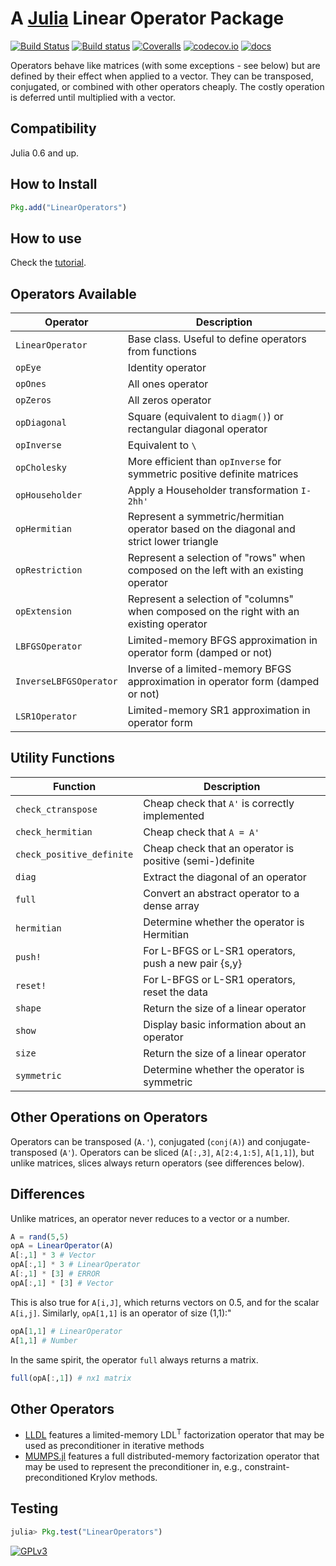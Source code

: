 # A [Julia](http://julialang.org) Linear Operator Package

[![Build Status](https://travis-ci.org/JuliaSmoothOptimizers/LinearOperators.jl.svg?branch=master)](https://travis-ci.org/JuliaSmoothOptimizers/LinearOperators.jl)
[![Build status](https://ci.appveyor.com/api/projects/status/kp1o6ejuu6kgskvp/branch/master?svg=true)](https://ci.appveyor.com/project/dpo/linearoperators-jl/branch/master)
[![Coveralls](https://coveralls.io/repos/JuliaSmoothOptimizers/LinearOperators.jl/badge.svg?branch=master&service=github)](https://coveralls.io/github/JuliaSmoothOptimizers/LinearOperators.jl?branch=master)
[![codecov.io](https://codecov.io/github/JuliaSmoothOptimizers/LinearOperators.jl/coverage.svg?branch=master)](https://codecov.io/github/JuliaSmoothOptimizers/LinearOperators.jl?branch=master)
[![docs](https://img.shields.io/badge/docs-latest-3f51b5.svg)](https://JuliaSmoothOptimizers.github.io/LinearOperators.jl/latest)

Operators behave like matrices (with some exceptions - see below) but are defined by their effect when applied to a vector. They can be transposed, conjugated, or combined with other operators cheaply. The costly operation is deferred until multiplied with a vector.

## Compatibility

Julia 0.6 and up.

## How to Install

````JULIA
Pkg.add("LinearOperators")
````

## How to use

Check the
[tutorial](https://JuliaSmoothOptimizers.github.io/LinearOperators.jl/latest/tutorial).

## Operators Available

Operator               | Description
-----------------------|------------
`LinearOperator`       | Base class. Useful to define operators from functions
`opEye`                | Identity operator
`opOnes`               | All ones operator
`opZeros`              | All zeros operator
`opDiagonal`           | Square (equivalent to `diagm()`) or rectangular diagonal operator
`opInverse`            | Equivalent to `\`
`opCholesky`           | More efficient than `opInverse` for symmetric positive definite matrices
`opHouseholder`        | Apply a Householder transformation `I-2hh'`
`opHermitian`          | Represent a symmetric/hermitian operator based on the diagonal and strict lower triangle
`opRestriction`        | Represent a selection of "rows" when composed on the left with an existing operator
`opExtension`          | Represent a selection of "columns" when composed on the right with an existing operator
`LBFGSOperator`        | Limited-memory BFGS approximation in operator form (damped or not)
`InverseLBFGSOperator` | Inverse of a limited-memory BFGS approximation in operator form (damped or not)
`LSR1Operator`         | Limited-memory SR1 approximation in operator form

## Utility Functions

Function           | Description
-------------------|------------
`check_ctranspose` | Cheap check that `A'` is correctly implemented
`check_hermitian`  | Cheap check that `A = A'`
`check_positive_definite` | Cheap check that an operator is positive (semi-)definite
`diag`             | Extract the diagonal of an operator
`full`             | Convert an abstract operator to a dense array
`hermitian`        | Determine whether the operator is Hermitian
`push!`            | For L-BFGS or L-SR1 operators, push a new pair {s,y}
`reset!`           | For L-BFGS or L-SR1 operators, reset the data
`shape`            | Return the size of a linear operator
`show`             | Display basic information about an operator
`size`             | Return the size of a linear operator
`symmetric`        | Determine whether the operator is symmetric


## Other Operations on Operators

Operators can be transposed (`A.'`), conjugated (`conj(A)`) and conjugate-transposed (`A'`).
Operators can be sliced (`A[:,3]`, `A[2:4,1:5]`, `A[1,1]`), but unlike matrices, slices always return
operators (see differences below).

## Differences

Unlike matrices, an operator never reduces to a vector or a number.

````JULIA
A = rand(5,5)
opA = LinearOperator(A)
A[:,1] * 3 # Vector
opA[:,1] * 3 # LinearOperator
A[:,1] * [3] # ERROR
opA[:,1] * [3] # Vector
````

This is also true for `A[i,J]`, which returns vectors on 0.5, and for the scalar
`A[i,j]`.
Similarly, `opA[1,1]` is an operator of size (1,1):"
````JULIA
opA[1,1] # LinearOperator
A[1,1] # Number
````

In the same spirit, the operator `full` always returns a matrix.
````JULIA
full(opA[:,1]) # nx1 matrix
````


## Other Operators

* [LLDL](https://github.com/optimizers/lldl) features a limited-memory
  LDL<sup>T</sup> factorization operator that may be used as preconditioner
  in iterative methods
* [MUMPS.jl](https://github.com/JuliaSmoothOptimizers/MUMPS.jl) features a full
  distributed-memory factorization operator that may be used to represent the
  preconditioner in, e.g., constraint-preconditioned Krylov methods.

## Testing

````JULIA
julia> Pkg.test("LinearOperators")
````

[![GPLv3](http://www.gnu.org/graphics/gplv3-88x31.png)](http://www.gnu.org/licenses/gpl.html "GPLv3")
